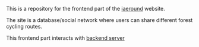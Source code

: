 This is a repository for the frontend part of the [iaeround](https://iaeround.xyz/) website.

The site is a database/social network where users can share different forest cycling routes.

This frontend part interacts with [backend server](https://github.com/FalejevV/iaeround-backend-second-try)
